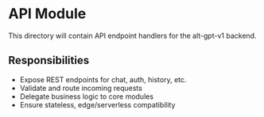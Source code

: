 # API Module

This directory will contain API endpoint handlers for the alt-gpt-v1 backend.

## Responsibilities
- Expose REST endpoints for chat, auth, history, etc.
- Validate and route incoming requests
- Delegate business logic to core modules
- Ensure stateless, edge/serverless compatibility 
